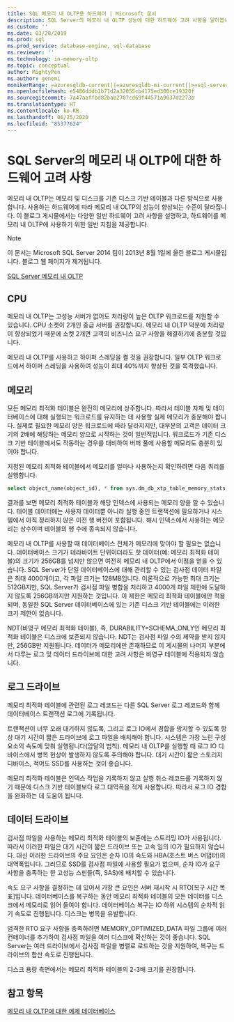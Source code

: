 ```yaml
---
title: SQL 메모리 내 OLTP용 하드웨어 | Microsoft 문서
description: SQL Server의 메모리 내 OLTP 성능에 대한 하드웨어 고려 사항을 알아봅니다. 메모리 내 OLTP는 메모리 및 디스크를 디스크 기반 테이블과 다른 방식으로 사용합니다.
ms.custom: ''
ms.date: 03/28/2019
ms.prod: sql
ms.prod_service: database-engine, sql-database
ms.reviewer: ''
ms.technology: in-memory-oltp
ms.topic: conceptual
author: MightyPen
ms.author: genemi
monikerRange: =azuresqldb-current||=azuresqldb-mi-current||>=sql-server-2016||>=sql-server-linux-2017||=sqlallproducts-allversions
ms.openlocfilehash: e5486dddb1b71d2a32055cb4175ed300ce19320f
ms.sourcegitcommit: 7a47aaffbd82bab2707cd69f44571a9037d2273b
ms.translationtype: HT
ms.contentlocale: ko-KR
ms.lasthandoff: 06/25/2020
ms.locfileid: "85377624"
---
```

# <a name="hardware-considerations-for-in-memory-oltp-in-sql-server"></a>SQL Server의 메모리 내 OLTP에 대한 하드웨어 고려 사항

메모리 내 OLTP는 메모리 및 디스크를 기존 디스크 기반 테이블과 다른 방식으로 사용합니다. 사용하는 하드웨어에 따라 메모리 내 OLTP의 성능이 향상되는 수준이 달라집니다. 이 블로그 게시물에서는 다양한 일반 하드웨어 고려 사항을 설명하고, 하드웨어를 메모리 내 OLTP에 사용하기 위한 일반 지침을 제공합니다.

> [!NOTE]
> 이 문서는 Microsoft SQL Server 2014 팀이 2013년 8월 1일에 올린 블로그 게시물입니다. 블로그 웹 페이지가 제거됩니다.
>
> [SQL Server 메모리 내 OLTP](index.md)

<!--
    Here was the link to the blog. This blog was captured into this new article on 2018/11/30, by GeneMi (MightyPen).
    https://cloudblogs.microsoft.com/sqlserver/2013/08/01/hardware-considerations-for-in-memory-oltp-in-sql-server-2014/
    At least one pre-existing article that contained the obsolete blog link was:
        relational-databases\in-memory-oltp\sample-database-for-in-memory-oltp.md
-->

## <a name="cpu"></a>CPU

메모리 내 OLTP는 고성능 서버가 없어도 처리량이 높은 OLTP 워크로드를 지원할 수 있습니다. CPU 소켓이 2개인 중급 서버를 권장합니다. 메모리 내 OLTP 덕분에 처리량이 향상되었기 때문에 소켓 2개면 고객의 비즈니스 요구 사항을 해결하기에 충분할 것입니다.

메모리 내 OLTP를 사용하고 하이퍼 스레딩을 켤 것을 권장합니다. 일부 OLTP 워크로드에서 하이퍼 스레딩을 사용하여 성능이 최대 40%까지 향상된 것을 목격했습니다.

## <a name="memory"></a>메모리

모든 메모리 최적화 테이블은 완전히 메모리에 상주합니다. 따라서 테이블 자체 및 데이터베이스에 대해 실행되는 워크로드를 유지하는 데 사용할 실제 메모리가 충분해야 합니다. 실제로 필요한 메모리 양은 워크로드에 따라 달라지지만, 대부분의 고객은 데이터 크기의 2배에 해당하는 메모리 양으로 시작하는 것이 일반적입니다. 워크로드가 기존 디스크 기반 테이블에서도 작동하는 경우를 대비하여 버퍼 풀에 사용할 메모리도 충분히 있어야 합니다.

지정된 메모리 최적화 테이블에서 메모리를 얼마나 사용하는지 확인하려면 다음 쿼리를 실행합니다.

```sql
select object_name(object_id), * from sys.dm_db_xtp_table_memory_stats;
```

결과를 보면 메모리 최적화 테이블과 해당 인덱스에 사용되는 메모리 양을 알 수 있습니다. 테이블 데이터에는 사용자 데이터뿐 아니라 실행 중인 트랜잭션에 필요하거나 시스템에서 아직 정리하지 않은 이전 행 버전이 포함됩니다. 해시 인덱스에서 사용하는 메모리는 상수이며 테이블의 행 수에 종속되지 않습니다.

메모리 내 OLTP를 사용할 때 데이터베이스 전체가 메모리에 맞아야 할 필요는 없습니다. 데이터베이스 크기가 테라바이트 단위이더라도 핫 데이터(예: 메모리 최적화 테이블)의 크기가 256GB를 넘지만 않으면 여전히 메모리 내 OLTP에서 이점을 얻을 수 있습니다. SQL Server가 단일 데이터베이스에 대해 관리할 수 있는 검사점 데이터 파일은 최대 4000개이고, 각 파일 크기는 128MB입니다. 이론적으로 가능한 최대 크기는 512GB지만, SQL Server가 검사점 파일 병합을 처리하고 4000개 파일 제한에 도달하지 않도록 256GB까지만 지원하는 것입니다. 이 제한은 메모리 최적화 테이블에만 적용되며, 동일한 SQL Server 데이터베이스에 있는 기존 디스크 기반 테이블에는 이러한 크기 제한이 없습니다.

NDT(비영구 메모리 최적화 테이블), 즉, DURABILITY=SCHEMA_ONLY인 메모리 최적화 테이블은 디스크에 보존되지 않습니다. NDT는 검사점 파일 수의 제약을 받지 않지만, 256GB만 지원됩니다. 데이터가 메모리에만 존재하므로 이 게시물의 나머지 부분에서 다루는 로그 및 데이터 드라이브에 대한 고려 사항은 비영구 테이블에 적용되지 않습니다.

## <a name="log-drive"></a>로그 드라이브

메모리 최적화 테이블에 관련된 로그 레코드는 다른 SQL Server 로그 레코드와 함께 데이터베이스 트랜잭션 로그에 기록됩니다.

트랜잭션이 너무 오래 대기하지 않도록, 그리고 로그 IO에서 경합을 방지할 수 있도록 항상 대기 시간이 짧은 드라이브에 로그 파일을 배치해야 합니다. 시스템은 가장 느린 구성 요소의 속도에 맞춰 실행됩니다(암달의 법칙). 메모리 내 OLTP를 실행할 때 로그 IO 디바이스에서 병목 현상이 발생하지 않도록 주의해야 합니다. 대기 시간이 짧은 스토리지 디바이스, 적어도 SSD를 사용하는 것이 좋습니다.

메모리 최적화 테이블은 인덱스 작업을 기록하지 않고 실행 취소 레코드를 기록하지 않기 때문에 디스크 기반 테이블보다 로그 대역폭을 적게 사용합니다. 따라서 로그 IO 경합을 완화하는 데 도움이 됩니다.

## <a name="data-drive"></a>데이터 드라이브

검사점 파일을 사용하는 메모리 최적화 테이블의 보존에는 스트리밍 IO가 사용됩니다. 따라서 이러한 파일은 대기 시간이 짧은 드라이브 또는 고속 임의 IO가 필요하지 않습니다. 대신 이러한 드라이브의 주요 요인은 순차 IO의 속도와 HBA(호스트 버스 어댑터)의 대역폭입니다. 그러므로 SSD를 검사점 파일에 사용할 필요가 없으며, 순차 IO가 요구 사항을 충족하는 한 고성능 스핀들(즉, SAS)에 배치할 수 있습니다.

속도 요구 사항을 결정하는 데 있어서 가장 큰 요인은 서버 재시작 시 RTO[복구 시간 목표]입니다. 데이터베이스를 복구하는 동안 메모리 최적화 테이블의 모든 데이터를 디스크에서 메모리로 읽어 들여야 합니다. 데이터베이스 복구는 IO 하위 시스템의 순차적 읽기 속도로 진행됩니다. 디스크는 병목을 유발합니다.

엄격한 RTO 요구 사항을 충족하려면 MEMORY_OPTIMIZED_DATA 파일 그룹에 여러 컨테이너를 추가하여 검사점 파일을 여러 디스크에 확산하는 것이 좋습니다. SQL Server는 여러 드라이브에서 검사점 파일을 병렬로 로드하는 것을 지원하여, 복구는 드라이브의 합산 속도로 진행됩니다.

디스크 용량 측면에서는 메모리 최적화 테이블의 2-3배 크기를 권장합니다.

## <a name="see-also"></a>참고 항목

[메모리 내 OLTP에 대한 예제 데이터베이스](sample-database-for-in-memory-oltp.md)
